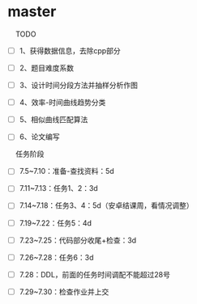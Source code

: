 # master

    TODO
- [ ] 1、获得数据信息，去除cpp部分
- [ ] 2、题目难度系数
- [ ] 3、设计时间分段方法并抽样分析作图
- [ ] 4、效率-时间曲线趋势分类
- [ ] 5、相似曲线匹配算法
- [ ] 6、论文编写


    任务阶段
- [ ] 7.5~7.10：准备-查找资料：5d
- [ ] 7.11~7.13：任务1、2：3d
- [ ] 7.14~7.18：任务3、4：5d（安卓结课周，看情况调整）
- [ ] 7.19~7.22：任务5：4d
- [ ] 7.23~7.25：代码部分收尾+检查：3d
- [ ] 7.26~7.28：任务6：3d
- [ ] 7.28：DDL，前面的任务时间调配不能超过28号
- [ ] 7.29~7.30：检查作业并上交


